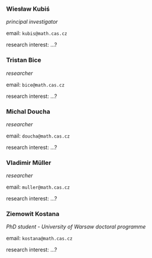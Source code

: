 ### Wiesław Kubiś
*principal investigator*

email: `kubis@math.cas.cz`

research interest: ...?

### Tristan Bice
*researcher*

email: `bice@math.cas.cz`

research interest: ...?

### Michal Doucha
*researcher*

email: `doucha@math.cas.cz`

research interest: ...?

### Vladimir Müller
*researcher*

email: `muller@math.cas.cz`

research interest: ...?

### Ziemowit Kostana
*PhD student - University of Warsaw doctoral programme*

email: `kostana@math.cas.cz`

research interest: ...?
